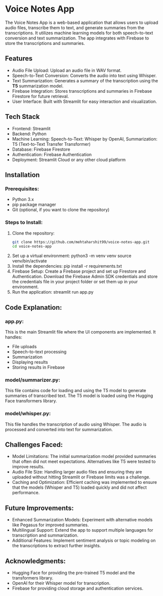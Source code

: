 # Voice Notes App

The Voice Notes App is a web-based application that allows users to upload audio files, transcribe them to text, and generate summaries from the transcriptions. It utilizes machine learning models for both speech-to-text conversion and text summarization. The app integrates with Firebase to store the transcriptions and summaries.

## Features

- Audio File Upload: Upload an audio file in WAV format.
- Speech-to-Text Conversion: Converts the audio into text using Whisper.
- Text Summarization: Generates a summary of the transcription using the **T5** summarization model.
- Firebase Integration: Stores transcriptions and summaries in Firebase Firestore for future retrieval.
- User Interface: Built with Streamlit for easy interaction and visualization.

## Tech Stack

- Frontend: Streamlit
- Backend: Python
- Machine Learning:
   Speech-to-Text: Whisper by OpenAI,
   Summarization: T5 (Text-to-Text Transfer Transformer)
- Database: Firebase Firestore
- Authentication: Firebase Authentication
- Deployment: Streamlit Cloud or any other cloud platform

## Installation

### Prerequisites:

- Python 3.x
- pip package manager
- Git (optional, if you want to clone the repository)

### Steps to Install:

1. Clone the repository:
    ```bash
    git clone https://github.com/mehtaharshit99/voice-notes-app.git
    cd voice-notes-app
2. Set up a virtual environment:
    python3 -m venv venv
    source venv/bin/activate
3. Install the dependencies:
    pip install -r requirements.txt
4. Firebase Setup:
    Create a Firebase project and set up Firestore and Authentication.
    Download the Firebase Admin SDK credentials and store the credentials file in your project folder or set them up in your environment.
5. Run the application:
    streamlit run app.py


## Code Explanation:
### app.py:
This is the main Streamlit file where the UI components are implemented. It handles:
- File uploads
- Speech-to-text processing
- Summarization
- Displaying results
- Storing results in Firebase

### model/summarizer.py:
This file contains code for loading and using the T5 model to generate summaries of transcribed text. The T5 model is loaded using the Hugging Face transformers library.

### model/whisper.py:
This file handles the transcription of audio using Whisper. The audio is processed and converted into text for summarization.

## Challenges Faced:
- Model Limitations: The initial summarization model provided summaries that often did not meet expectations. Alternatives like T5 were tested to improve results.
- Audio File Size: Handling larger audio files and ensuring they are uploaded without hitting Streamlit or Firebase limits was a challenge.
- Caching and Optimization: Efficient caching was implemented to ensure that the models (Whisper and T5) loaded quickly and did not affect performance.

## Future Improvements:
- Enhanced Summarization Models: Experiment with alternative models like Pegasus for improved summaries.
- Multilingual Support: Extend the app to support multiple languages for transcription and summarization.
- Additional Features: Implement sentiment analysis or topic modeling on the transcriptions to extract further insights.

## Acknowledgments:
- Hugging Face for providing the pre-trained T5 model and the transformers library.
- OpenAI for their Whisper model for transcription.
- Firebase for providing cloud storage and authentication services.
    

